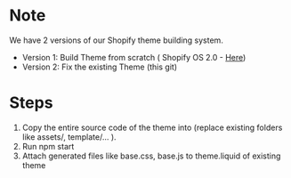 # Note
We have 2 versions of our Shopify theme building system.
- Version 1: Build Theme from scratch ( Shopify OS 2.0 - [Here](https://github.com/kmacoders/PusherBase-ShopifyThemeFromScratch))
- Version 2: Fix the existing Theme (this git)

# Steps
1. Copy the entire source code of the theme into (replace existing folders like assets/, template/... ).
2. Run npm start
3. Attach generated files like base.css, base.js to theme.liquid of existing theme
